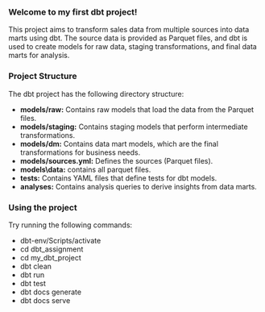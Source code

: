 ### Welcome to my first dbt project!

This project aims to transform sales data from multiple sources 
into data marts using dbt. The source data is provided as Parquet
files, and dbt is used to create models for raw data, 
staging transformations, and final data marts for analysis.


### Project Structure

The dbt project has the following directory structure:

- **models/raw:** Contains raw models that load the data from the Parquet files.
- **models/staging:** Contains staging models that perform intermediate transformations.
- **models/dm:** Contains data mart models, which are the final transformations for business needs.
- **models/sources.yml:** Defines the sources (Parquet files).
- **models\data:** contains all parquet files.
- **tests:** Contains YAML files that define tests for dbt models.
- **analyses:** Contains analysis queries to derive insights from data marts.


### Using the project

Try running the following commands:
- dbt-env/Scripts/activate
- cd dbt_assignment
- cd my_dbt_project
- dbt clean
- dbt run
- dbt test
- dbt docs generate
- dbt docs serve
